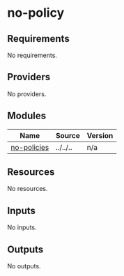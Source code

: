 # no-policy

<!-- BEGINNING OF PRE-COMMIT-TERRAFORM DOCS HOOK -->
## Requirements

No requirements.

## Providers

No providers.

## Modules

| Name | Source | Version |
|------|--------|---------|
| <a name="module_no-policies"></a> [no-policies](#module\_no-policies) | ../../.. | n/a |

## Resources

No resources.

## Inputs

No inputs.

## Outputs

No outputs.
<!-- END OF PRE-COMMIT-TERRAFORM DOCS HOOK -->
